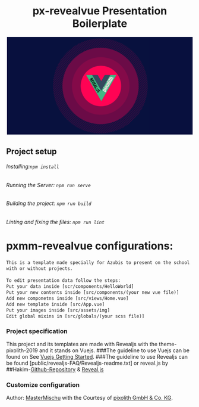 
<h1  align="center">
px-revealvue Presentation Boilerplate
</h1>
<p align= "center">
<img src="src/assets/img/px-vue-reveal.png" alt="px-vue-reveal" width="500"/>
</p>


## Project setup
###### Installing:```npm install```

###### Running the Server: ```npm run serve```

###### Building the project: ```npm run build```

###### Linting and fixing the files: ```npm run lint```

# pxmm-revealvue configurations:
```
This is a template made specially for Azubis to present on the school with or without projects.

To edit presentation data follow the steps:
Put your data inside [scr/components/HelloWorld]
Put your new contents inside [src/components/(your new vue file)]
Add new componetns inside [src/views/Home.vue]
Add new template inside [src/App.vue]
Put your images inside [src/assets/img]  
Edit global mixins in [src/globals/(your scss file)]
```

### Project specification
This project and its templates are made with Revealjs with the theme-pixolith-2019 and it stands on Vuejs.
###The guideline to use Vuejs can be found on 
See [Vuejs Getting Started](https://cli.vuejs.org).
###The guideline to use Revealjs can be found [public/revealjs-FAQ/Revealjs-readme.txt] 
or 
reveal.js by ##Hakim-[Github-Repository](https://github.com/hakimel/reveal.js) & [Reveal.js](https://revealjs.com/#/)

### Customize configuration
Author: [MasterMischu](https://www.mastermischu.de) with the Courtesy of [pixolith GmbH & Co. KG](https://www.pixolith.de).
